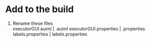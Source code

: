 # Add to the build
1. Rename these files  
executorGUI.auiml | <name>.auiml
executorGUI.properties | <name>.properties 
labels.properties | labels<name>.properties

